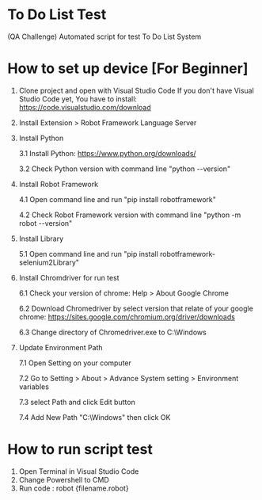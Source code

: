 # To Do List Test
(QA Challenge) Automated script for test To Do List System

# How to set up device [For Beginner]
1. Clone project and open with Visual Studio Code
   If you don't have Visual Studio Code yet, You have to install: https://code.visualstudio.com/download
  
2. Install Extension > Robot Framework Language Server
   
3. Install Python

   3.1 Install Python: https://www.python.org/downloads/

   3.2 Check Python version with command line "python --version"

4. Install Robot Framework
   
   4.1 Open command line and run "pip install robotframework"

   4.2 Check Robot Framework version with command line "python -m robot --version"

5. Install Library

   5.1 Open command line and run "pip install robotframework-selenium2Library"
   
6. Install Chromdriver for run test

   6.1 Check your version of chrome: Help > About Google Chrome 

   6.2 Download Chromedriver by select version that relate of your google chrome: https://sites.google.com/chromium.org/driver/downloads

   6.3 Change directory of Chromedriver.exe to C:\\Windows

7. Update Environment Path

   7.1 Open Setting on your computer

   7.2 Go to Setting > About > Advance System setting > Environment variables

   7.3 select Path and click Edit button

   7.4 Add New Path "C:\\Windows" then click OK 
  

# How to run script test
1. Open Terminal in Visual Studio Code
2. Change Powershell to CMD 
3. Run code : robot {filename.robot}
